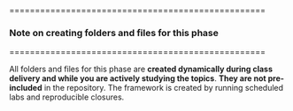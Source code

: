 ==================================================
### Note on creating folders and files for this phase
==================================================

All folders and files for this phase are **created dynamically during class delivery and while you are actively studying the topics**. 
**They are not pre-included** in the repository. The framework is created by running scheduled labs and reproducible closures.
